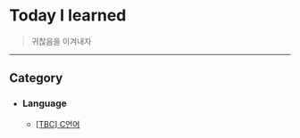 # Today I learned 
> 귀찮음을 이겨내자

--- 
## Category

- ### Language
  - [[TBC] C언어](https://github.com/Zamoca42/TIL/blob/55a83cc5be40f9c2ed5179d2327115dcc8f432ec/TBC/README.md)

